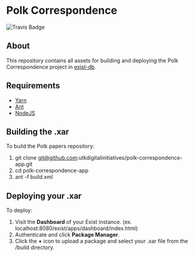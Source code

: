# Polk Correspondence

![Travis Badge](https://travis-ci.org/utkdigitalinitiatives/polk-correspondence-app.png)

## About

This repository contains all assets for building and deploying the Polk Correspondence project in [exist-db](http://exist-db.org/exist/apps/homepage/index.html).

## Requirements
- [Yarn](https://yarnpkg.com/lang/en/docs/install)
- [Ant](https://ant.apache.org/)
- [NodeJS](https://nodejs.org/en/)

## Building the .xar

To build the Polk papers repository:

1. git clone git@github.com:utkdigitalinitiatives/polk-correspondence-app.git
2. cd polk-correspondence-app
3. ant -f build.xml

## Deploying your .xar

To deploy:

1. Visit the **Dashboard** of your Exist instance. (ex. localhost:8080/exist/apps/dashboard/index.html)
2. Authenticate and click **Package Manager**.
3. Click the **+** icon to upload a package and select your .xar file from the /build directory.



